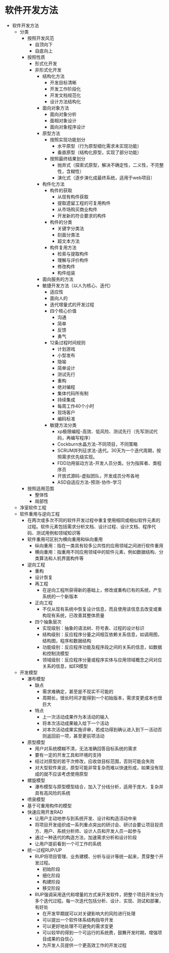 # 软件开发方法 <!-- {docsify-ignore-all} -->



- 软件开发方法
  - 分类
    - 按照开发风范
      - 自顶向下
      - 自底向上
    - 按照性质
      - 形式化开发
      - 非形式化开发
        - 结构化方法
          - 开发目标清晰
          - 开发工作阶段化
          - 开发文档规范化
          - 设计方法结构化
        - 面向对象方法
          - 面向对象分析
          - 面相对象设计
          - 面向对象程序设计
        - 原型方法
          - 按照实现功能划分
            - 水平原型（行为原型细化需求未实现功能）
            - 垂直原型（结构化原型，实现了部分功能）
          - 按照最终结果划分
            - 抛弃式（探索式原型，解决不确定性，二义性，不完整性，含糊性）
            - 演化式（逐步演化成最终系统，适用于web项目）
        - 构件化方法
          - 构件的获取
            - 从现有构件获取
            - 提取遗留工程的可复用构件
            - 从市场购买商业构件
            - 开发新的符合要求的构件
          - 构件的分类
            - 关键字分类法
            - 刻面分类法
            - 超文本方法
          - 构件复用方法
            - 检索与提取构件
            - 理解与评价构件
            - 修改构件
            - 构件组装
        - 面向服务的方法
        - 敏捷开发方法（以人为核心、迭代）
          - 适应性
          - 面向人的
          - 迭代增量式的开发过程
          - 四个核心价值
            - 沟通
            - 简单
            - 反馈
            - 勇气
          - 12条过程时间规则
            - 计划游戏
            - 小型发布
            - 隐喻
            - 简单设计
            - 测试先行
            - 重构
            - 绝对编程
            - 集体代码所有制
            - 持续集成
            - 每周工作40个小时
            - 现场客户
            - 编码标准
          - 敏捷方法分类
            - xp极限编程-高效、低风险、测试先行（先写测试代码，再编写程序）
            - Cockburn水晶方法-不同项目，不同策略
            - SCRUM并列征求法-迭代。30天为一个迭代周期，按照需求优先级实现。
            - FDD功用驱动方法-开发人员分类。分为指挥者、类程序员
            - 开放式源码-虚拟团队，开发成员分布各地
            - ASD自适应方法-预测-协作-学习
    - 按照适用范围
      - 整体性
      - 局部性
  - 净室软件工程
  - 软件重用与逆向工程
    - 在两次或多次不同的软件开发过程中重复使用相同或相似软件元素的过程。软件元素包括需求分析文档、设计过程、设计文档、程序代码、测试用例和领域知识等
    - 软件重用可区别为横向重用和纵向重用
      - 纵向重用：指在一类具有较多公共性的应用领域之间进行软件重用
      - 横向重用：指重用不同应用领域中的软件元素，例如数据结构、分类算法和人机界面构件等
    - 逆向工程
      - 重构
      - 设计恢复
      - 再工程
        - 在逆向工程所获得新的基础上，修改或重构已有的系统，产生系统的一个新版本
      - 正向工程
        - 不仅从现有系统中恢复设计信息，而且使用该信息去改变或重构现有系统，已改善其整体质量
      - 四个抽象层次
        - 实现级别：抽象的语法树、符号表、过程的设计标识
        - 结构级别：反应程序分量之间相互依赖关系信息，如调用图，结构图，程序和数据结构
        - 功能级别：反应程序功能及程序段之间的关系的信息，如数据和控制流模型
        - 领域级别：反应程序分量或程序实体与应用领域概念之间对应关系的信息，如ER模型
  - 开发模型
    - 瀑布模型
      - 缺点
        - 需求难确定，甚至是不现实不可能的
        - 周期长，很长时间才能得到一个初始版本，需求变更成本也很巨大
      - 特点
        - 上一次活动成果作为本活动的输入
        - 将本次活动成果输入给下一个活动
        - 对本次活动成果实施评审，若成功得到确认进入到下一活动否则返回前一项，甚至更前项活动
    - 原型模型
      - 用户对系统模糊不清，无法准确回答目标系统的需求
      - 要有一定的开发工具和环境的支持
      - 经过对原型的若干次修改，应收敛目标范围，否则可能会失败
      - 对大型软件来说，原型可能非常复杂而难以快速形成，如果没有现成的就不应该考虑使用原型
    - 螺旋模型
      - 瀑布模型与原型模型结合，加入了分线分析，适用于庞大、复杂并具有高风险的系统
    - 喷泉模型
    - 基于可重用构件的模型
    - 快速应用开发RAD
      - 让用户主动地参与到系统开发、设计和构造活动中来
      - 将项目开发组织成一系列重点突出的研讨会、研讨会要让项目投资方、用户、系统分析师、设计人员和开发人员一起参与
      - 通过一种迭代的构造方法，加速需求分析和设计阶段
      - 让用户提前看到一个可工作的系统
    - 统一过程RUP/UP
      - RUP将项目管理、业务建模、分析与设计等统一起来，贯穿整个开发过程。
        - 初始阶段
        - 细化阶段
        - 构建阶段
        - 移交阶段
      - RUP强调采用迭代和增量的方式来开发软件，把整个项目开发分为多个迭代过程。每一次迭代包括分析、设计、实现、测试和部署，有好处
        - 在开发早期就可以对关键影响大的风险进行处理
        - 可以提出一个软件体系结构指导开发
        - 可以更好地处理不可避免的需求变更
        - 可以较早的得到一个可运行的系统费，鼓舞开发时期，增强项目成果的自信心
        - 为开发人员提供一个更高效工作的开发过程